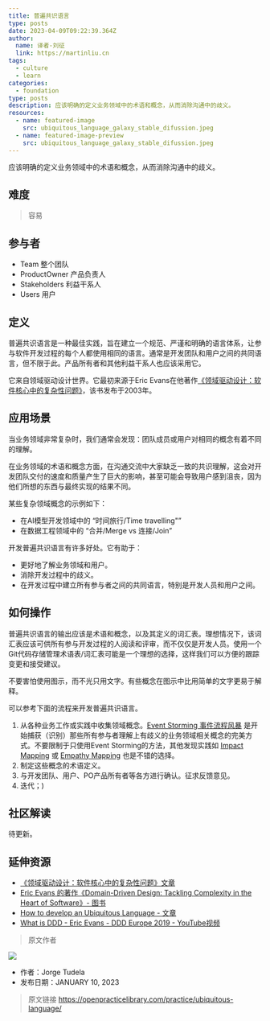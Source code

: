 ```yaml
---
title: 普遍共识语言
type: posts
date: 2023-04-09T09:22:39.364Z
author:
  name: 译者-刘征
  link: https://martinliu.cn
tags:
  - culture
  - learn
categories: 
  - foundation
type: posts
description: 应该明确的定义业务领域中的术语和概念，从而消除沟通中的歧义。
resources:
  - name: featured-image
    src: ubiquitous_language_galaxy_stable_difussion.jpeg
  - name: featured-image-preview
    src: ubiquitous_language_galaxy_stable_difussion.jpeg
---
```

应该明确的定义业务领域中的术语和概念，从而消除沟通中的歧义。
<!--more-->

## 难度

> 容易

## 参与者

- Team 整个团队
- ProductOwner  产品负责人
- Stakeholders 利益干系人
- Users 用户

## 定义

普遍共识语言是一种最佳实践，旨在建立一个规范、严谨和明确的语言体系，让参与软件开发过程的每个人都使用相同的语言。通常是开发团队和用户之间的共同语言，但不限于此。产品所有者和其他利益干系人也应该采用它。

它来自领域驱动设计世界。它最初来源于Eric Evans在他著作[《领域驱动设计：软件核心中的复杂性问题》](https://www.amazon.com/exec/obidos/ASIN/0321125215/domainlanguag-20)，该书发布于2003年。

## 应用场景

当业务领域非常复杂时，我们通常会发现：团队成员或用户对相同的概念有着不同的理解。

在业务领域的术语和概念方面，在沟通交流中大家缺乏一致的共识理解，这会对开发团队交付的速度和质量产生了巨大的影响，甚至可能会导致用户感到沮丧，因为他们所想的东西与最终实现的结果不同。

某些复杂领域概念的示例如下：

- 在AI模型开发领域中的 “时间旅行/Time travelling"”
- 在数据工程领域中的 “合并/Merge vs 连接/Join”

开发普遍共识语言有许多好处。它有助于：

- 更好地了解业务领域和用户。
- 消除开发过程中的歧义。
- 在开发过程中建立所有参与者之间的共同语言，特别是开发人员和用户之间。

## 如何操作

普遍共识语言的输出应该是术语和概念，以及其定义的词汇表。理想情况下，该词汇表应该可供所有参与开发过程的人阅读和评审，而不仅仅是开发人员。使用一个Git代码存储管理术语表/词汇表可能是一个理想的选择，这样我们可以方便的跟踪变更和接受建议。

不要害怕使用图示，而不光只用文字。有些概念在图示中比用简单的文字更易于解释。

可以参考下面的流程来开发普遍共识语言。

1. 从各种业务工作或实践中收集领域概念。[Event Storming 事件流程风暴](https://openpracticelibrary.com/practice/event-storming/) 是开始捕获（识别）那些所有参与者理解上有歧义的业务领域相关概念的完美方式。不要限制于只使用Event Storming的方法，其他发现实践如 [Impact Mapping](https://openpracticelibrary.com/practice/impact-mapping/) 或 [Empathy Mapping](https://openpracticelibrary.com/practice/empathy-mapping/) 也是不错的选择。
2. 制定这些概念的术语定义。
3. 与开发团队、用户、PO产品所有者等各方进行确认。征求反馈意见。
4. 迭代；)

## 社区解读

待更新。

## 延伸资源

- [《领域驱动设计：软件核心中的复杂性问题》文章](https://martinfowler.com/bliki/UbiquitousLanguage.html) 
- [Eric Evans 的著作《Domain-Driven Design: Tackling Complexity in the Heart of Software》- 图书](https://www.amazon.com/exec/obidos/ASIN/0321125215/domainlanguag-20)
- [How to develop an Ubiquitous Language - 文章](https://thedomaindrivendesign.io/developing-the-ubiquitous-language/)
- [What is DDD - Eric Evans - DDD Europe 2019 - YouTube视频](https://www.youtube.com/watch?v=pMuiVlnGqjk&t=2978s)

> 原文作者

![](https://github.com/jtudelag.png)

- 作者：Jorge Tudela
- 发布日期：JANUARY 10, 2023

> 原文链接 <https://openpracticelibrary.com/practice/ubiquitous-language/>
